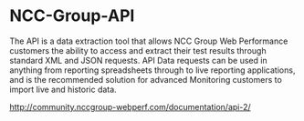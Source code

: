 NCC-Group-API
=============

The API is a data extraction tool that allows NCC Group Web Performance customers the ability to access and extract their test results through standard XML and JSON requests. API Data requests can be used in anything from reporting spreadsheets through to live reporting applications, and is the recommended solution for advanced Monitoring customers to import live and historic data.

http://community.nccgroup-webperf.com/documentation/api-2/

